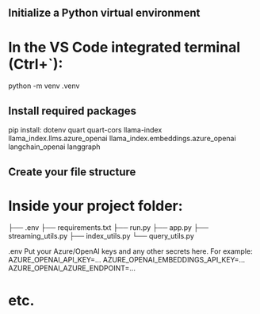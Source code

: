 ## Initialize a Python virtual environment
# In the VS Code integrated terminal (Ctrl+`):
python -m venv .venv

## Install required packages
pip install:
    dotenv 
    quart 
    quart-cors 
    llama-index 
    llama_index.llms.azure_openai
    llama_index.embeddings.azure_openai
    langchain_openai
    langgraph

## Create your file structure
# Inside your project folder:

├── .env
├── requirements.txt
├── run.py 
├── app.py
├── streaming_utils.py
├── index_utils.py
└── query_utils.py

.env
Put your Azure/OpenAI keys and any other secrets here. For example:
AZURE_OPENAI_API_KEY=…
AZURE_OPENAI_EMBEDDINGS_API_KEY=…
AZURE_OPENAI_AZURE_ENDPOINT=…
# etc.